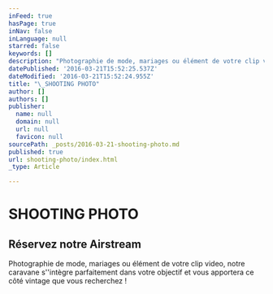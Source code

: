 ```yaml
---
inFeed: true
hasPage: true
inNav: false
inLanguage: null
starred: false
keywords: []
description: "Photographie de mode, mariages ou élément de votre clip video, notre caravane s'’intègre parfaitement dans votre objectif et vous apportera ce côté vintage que vous recherchez !"
datePublished: '2016-03-21T15:52:25.537Z'
dateModified: '2016-03-21T15:52:24.955Z'
title: "\_SHOOTING PHOTO"
author: []
authors: []
publisher:
  name: null
  domain: null
  url: null
  favicon: null
sourcePath: _posts/2016-03-21-shooting-photo.md
published: true
url: shooting-photo/index.html
_type: Article

---
```

# SHOOTING PHOTO

## Réservez notre Airstream

Photographie de mode, mariages ou élément de votre clip video, notre caravane s''intègre parfaitement dans votre objectif et vous apportera ce côté vintage que vous recherchez !
